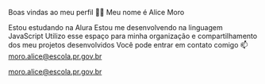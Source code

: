 Boas vindas ao meu perfil 💙💙
Meu nome é Alice Moro

Estou estudando na Alura
Estou me desenvolvendo na linguagem JavaScript
Utilizo esse espaço para minha organização e compartilhamento dos meu projetos desenvolvidos
Você pode entrar em contato comigo 📫
moro.alice@escola.pr.gov.br

moro.alice@escola.pr.gov.br
